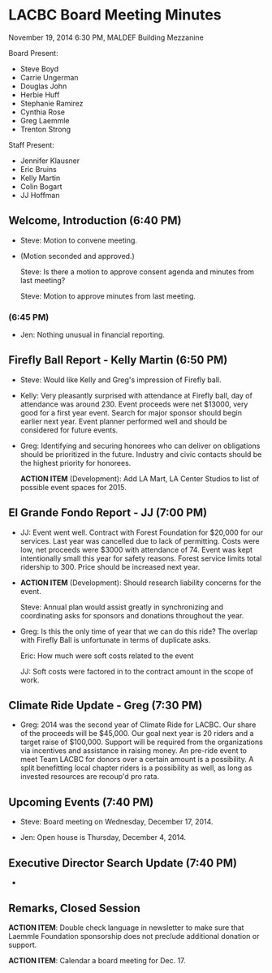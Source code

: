 LACBC Board Meeting Minutes
===========================

November 19, 2014
6:30 PM, MALDEF Building Mezzanine

Board Present:
- Steve Boyd
- Carrie Ungerman
- Douglas John
- Herbie Huff
- Stephanie Ramirez
- Cynthia Rose
- Greg Laemmle
- Trenton Strong

Staff Present:
- Jennifer Klausner
- Eric Bruins
- Kelly Martin
- Colin Bogart
- JJ Hoffman

## Welcome, Introduction (6:40 PM)

- Steve: Motion to convene meeting.

- (Motion seconded and approved.)

  Steve: Is there a motion to approve consent agenda and minutes from last meeting?

  Steve: Motion to approve minutes from last meeting.

### (6:45 PM)

- Jen: Nothing unusual in financial reporting.

## Firefly Ball Report - Kelly Martin (6:50 PM)

- Steve: Would like Kelly and Greg's impression of Firefly ball.

- Kelly: Very pleasantly surprised with attendance at Firefly ball, day of attendance was around 230.
  Event proceeds were net $13000, very good for a first year event.  Search for major sponsor should begin earlier next year.
  Event planner performed well and should be considered for future events.

- Greg: Identifying and securing honorees who can deliver on obligations should be prioritized in the future.  Industry and civic contacts should be the highest priority for honorees.

  **ACTION ITEM** (Development): Add LA Mart, LA Center Studios to list of possible event spaces for 2015.

## El Grande Fondo Report - JJ (7:00 PM)

- JJ: Event went well.  Contract with Forest Foundation for $20,000 for our services.  Last year was cancelled due to lack of permitting.
  Costs were low, net proceeds were $3000 with attendance of 74.  Event was kept intentionally small this year for safety reasons.  Forest service limits total ridership to 300.
  Price should be increased next year.

- **ACTION ITEM** (Development): Should research liability concerns for the event.

  Steve: Annual plan would assist greatly in synchronizing and coordinating asks for sponsors and donations throughout the year.

- Greg: Is this the only time of year that we can do this ride?  The overlap with Firefly Ball is unfortunate in terms of duplicate asks.

  Eric: How much were soft costs related to the event

  JJ: Soft costs were factored in to the contract amount in the scope of work.  

## Climate Ride Update - Greg (7:30 PM)

- Greg:  2014 was the second year of Climate Ride for LACBC.  Our share of the proceeds will be $45,000.  Our goal next year is 20 riders and a target raise of $100,000.
  Support will be required from the organizations via incentives and assistance in raising money.  An pre-ride event to meet Team LACBC for donors over a certain amount is a possibility.
  A split benefitting local chapter riders is a possibility as well, as long as invested resources are recoup'd pro rata.

## Upcoming Events (7:40 PM)

- Steve:  Board meeting on Wednesday, December 17, 2014.

- Jen: Open house is Thursday, December 4, 2014.

## Executive Director Search Update (7:40 PM)

-

## Remarks, Closed Session

  **ACTION ITEM**: Double check language in newsletter to make sure that Laemmle Foundation sponsorship
  does not preclude additional donation or support.

  **ACTION ITEM**: Calendar a board meeting for Dec. 17.
